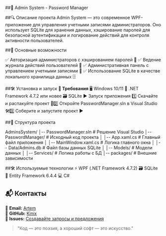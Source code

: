 ##🚀 Admin System - Password Manager

##🔍 Описание проекта
Admin System — это современное WPF-приложение для управления учетными записями администраторов. Оно использует SQLite для хранения данных, хэширование паролей для безопасной аутентификации и логирование действий для контроля активности пользователей.

##🎯 Основные возможности

✅ Авторизация администраторов с хэшированием паролей 🔐
✅ Ведение журнала действий пользователей 📜
✅ Административная панель с управлением учетными записями 👤
✅ Использование SQLite в качестве локального хранилища данных 🗄️

##🛠️ Установка и запуск
**📌 Требования**
🖥 Windows 10/11
🔧 .NET Framework 4.7.2 или новее
🗃 SQLite
▶️ Запуск приложения
1️⃣ Скачайте и распакуйте проект 📁2️⃣ Откройте PasswordManager.sln в Visual Studio 🛠️3️⃣ Соберите и запустите проект ▶️


##📂 Структура проекта

AdminsSystem/
│-- PasswordManager.sln        # Решение Visual Studio
│-- PasswordManager/           # Исходный код проекта
│   │-- App.xaml.cs            # Главный файл приложения
│   │-- MainWindow.xaml.cs     # Логика главного окна
│   │-- Data/Admins.db         # Файл базы данных SQLite
│   │-- Models/                # Модели данных
│   │-- Services/              # Логика работы с БД
│-- packages/                  # Внешние зависимости

##🛠 Используемые технологии
⚡ WPF (.NET Framework 4.7.2)
🗃 SQLite
🔗 Entity Framework 6.4.4
💻 C#

## 📬 Контакты
📧 **Email:** [Artem](mailto:artembart2004@mail.ru)  
🐙 **GitHub:** [Kinix](https://github.com/kin1x)  
📌 **Issues:** [Создавайте запросы и предложения](mailto:artembart2004@mail.ru)

> "Код — это поэзия, а хороший софт — это искусство."
